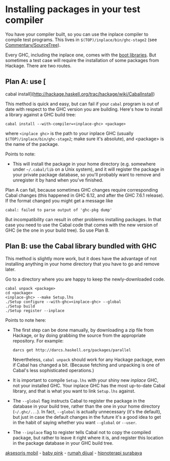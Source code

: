 # Installing packages in your test compiler



You have your compiler built, so you can use the inplace compiler to compile test programs.  This lives in `$(TOP)/inplace/bin/ghc-stage2` (see [Commentary/SourceTree](commentary/source-tree)).  



Every GHC, including the inplace one, comes with the [boot libraries](commentary/libraries).  But sometimes a test case will require the installation of some packages from Hackage.  There are two routes.


## Plan A: use [
cabal install](http://hackage.haskell.org/trac/hackage/wiki/CabalInstall)



This method is quick and easy, but can fail if your `cabal` program is out of date with respect to the GHC version you are building.  Here's how to install a library against a GHC build tree:


```wiki
cabal install --with-compiler=<inplace-ghc> <package>
```


where `<inplace ghc>` is the path to your inplace GHC (usually `$(TOP)/inplace/bin/ghc-stage2`; make sure it's absolute), and \<package\> is the name of the package.



Points to note:


- This will install the package in your home directory (e.g. somewhere under `~/.cabal/lib` on a Unix system), and it will register the package in your private package database, so you'll probably want to remove and unregister it by hand when you've finished.


Plan A can fail, because sometimes GHC changes require corresponding Cabal changes (this happened in GHC 6.12, and after the GHC 7.6.1 release). If the format changed you might get a message like


```wiki
cabal: failed to parse output of 'ghc-pkg dump'
```


But incompatibility can result in other problems installing packages. In that case you need to use the Cabal code that comes with the new version of GHC (ie the one in your build tree).  So use Plan B.


## Plan B: use the Cabal library bundled with GHC



This method is slightly more work, but it does have the advantage of not installing anything in your home directory that you have to go and remove later.



Go to a directory where you are happy to keep the newly-downloaded code.


```wiki
cabal unpack <package>
cd <package>
<inplace-ghc> --make Setup.lhs
./Setup configure --with-ghc=<inplace-ghc> --global
./Setup build
./Setup register --inplace
```


Points to note here:


- The first step can be done manually, by downloading a zip file from Hackage, or by doing grabbing the source from the appropriate repository.  For example:

  ```wiki
  darcs get http://darcs.haskell.org/packages/parallel
  ```

  Nevertheless, `cabal unpack` should work for any Hackage package, even if Cabal has changed a bit.  (Because fetching and unpacking is one of Cabal's less sophisticated operations.)

- It is important to compile `Setup.lhs` with your shiny new *inplace* GHC, not your installed GHC.  Your inplace GHC has the most up-to-date Cabal library, and that is what you want to link `Setup.lhs` against.

- The `--global` flag instructs Cabal to register the package in the database in your build tree, rather than the one in your home directory (`~/.ghc/...`).  In fact, `--global` is actually unnecessary (it's the default), but just in case the default changes in the future it's a good idea to get in the habit of saying whether you want `--global` or `--user`.


 


- The `--inplace` flag to register tells Cabal not to copy the compiled package, but rather to leave it right where it is, and register this location in the package database in your GHC build tree.


[ aksesoris mobil](http://www.detikauto.com/) -  [
baby pink](http://www.grosir-kosmetik.com/6-baby-pink-cream-pemutih-kulit) -  [
rumah dijual](http://www.propertykita.com/rumah.html) - [
hipnoterapi surabaya](http://subconscious-therapy.com/hipnoterapi-surabaya/) 


